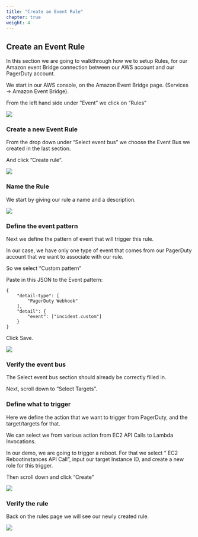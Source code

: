 ```yaml
---
title: "Create an Event Rule"
chapter: true
weight: 4
---
```


## Create an Event Rule

In this section we are going to walkthrough how we to setup Rules, for our Amazon event Bridge connection between our AWS account and our PagerDuty account.

We start in our AWS console, on the Amazon Event Bridge page.
(Services → Amazon Event Bridge).

From the left hand side under ”Event” we click on “Rules”

![](/images/ebrules_1.png)


### Create a new Event Rule
From the drop down under “Select event bus” we choose the Event Bus we created in the last section.

And click ”Create rule”.

![](/images/ebrules_2.png)

### Name the Rule
We start by giving our rule a name and a description.

![](/images/ebrules_3.png)

### Define the event pattern 
Next we define the pattern of event that will trigger this rule.

In our case, we have only one type of event that comes from our PagerDuty account that we want to associate with our rule.

So we select “Custom pattern”

Paste in this JSON to the Event pattern:

	{
		"detail-type": [
			"PagerDuty Webhook"
		],
		"detail": {
			"event": ["incident.custom"]
		}
	}


Click Save.

![](/images/ebrules_4.png)

### Verify the event bus 
The Select event bus section should already be correctly filled in.

Next, scroll down to “Select Targets”.



### Define what to trigger

Here we define the action that we want to trigger from PagerDuty, and the target/targets for that.

We can select we from various action from EC2 API Calls to Lambda Invocations.

In our demo, we are going to trigger a reboot. For that we select “ EC2 Rebootinstances API Call”,
input our target Instance ID, 
and create a new role for this trigger. 

Then scroll down and click “Create”

![](/images/ebrules_5.png)

### Verify the rule

Back on the rules page we will see our newly created rule.

![](/images/ebrules_6.png)


